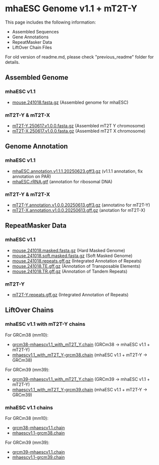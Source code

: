 # mhaESC Genome v1.1 + mT2T-Y

This page includes the following information:

- Assembled Sequences
- Gene Annotations
- RepeatMasker Data
- LiftOver Chain Files

For old version of readme.md, please check "previous_readme" folder for details.

## Assembled Genome

### mhaESC v1.1

- [mouse.241018.fasta.gz](https://github.com/yulab-ql/mhaESC_genome/releases/download/upd_rmvector/mouse.241018.v1.1.0.combined.fasta.gz) (Assembled genome for mhaESC)

### mT2T-Y & mT2T-X

- [mT2T-Y.250617.v1.0.0.fasta.gz](https://github.com/yulab-ql/mhaESC_genome/releases/download/mT2T-Y/mT2T-Y.250617.v1.0.0.fasta.gz) (Assembled mT2T Y chromosome)
- [mT2T-X.250617.v1.0.0.fasta.gz](https://github.com/yulab-ql/mhaESC_genome/releases/download/mT2T-Y/mT2T-X.250617.v1.0.0.fasta.gz) (Assembled mT2T X chromosome)


## Genome Annotation

### mhaESC v1.1

- [mhaESC.annotation.v1.1.1.20250623.gff3.gz](https://github.com/yulab-ql/mhaESC_genome/releases/download/mT2T-Y/mhaESC.annotation.v1.1.1.20250623.gff3.gz) (v1.1.1 annotation, fix annotation on PAR)
- [mhaESC.rRNA.gtf](https://github.com/yulab-ql/mhaESC_genome/releases/download/upd_rmvector/mhaESC.rRNA.gtf) (annotation for ribosomal DNA)

### mT2T-Y & mT2T-X

- [mT2T-Y.annotation.v1.0.0.20250613.gff3.gz](https://github.com/yulab-ql/mhaESC_genome/releases/download/mT2T-Y/mT2T-Y.annotation.v1.0.0.20250613.gff3.gz) (annotatino for mT2T-Y)
- [mT2T-X.annotation.v1.0.0.20250613.gff.gz](https://github.com/yulab-ql/mhaESC_genome/releases/download/mT2T-Y/mT2T-X.annotation.v1.0.0.20250613.gff.gz) (anotation for mT2T-X)


## RepeatMasker Data

### mhaESC v1.1

- [mouse.241018.masked.fasta.gz](https://github.com/yulab-ql/mhaESC_genome/releases/download/upd_rmvector/mouse.241018.masked.fasta.gz) (Hard Masked Genome)
- [mouse.241018.soft.masked.fasta.gz](https://github.com/yulab-ql/mhaESC_genome/releases/download/upd_rmvector/mouse.241018.soft.masked.fasta.gz) (Soft Masked Genome)
- [mouse.241018.repeats.gff.gz](https://github.com/yulab-ql/mhaESC_genome/releases/download/upd_rmvector/mouse.241018.repeats.gff.gz) (Integrated Annotation of Repeats)
- [mouse.241018.TE.gff.gz](https://github.com/yulab-ql/mhaESC_genome/releases/download/upd_rmvector/mouse.241018.TE.gff.gz) (Annotation of Transposable Elements)
- [mouse.241018.TR.gff.gz](https://github.com/yulab-ql/mhaESC_genome/releases/download/upd_rmvector/mouse.241018.TR.gff.gz) (Annotation of Tandem Repeats)

### mT2T-Y

- [mT2T-Y.repeats.gff.gz](https://github.com/yulab-ql/mhaESC_genome/releases/download/mT2T-Y/mT2T-Y.repeats.gff.gz) (Integrated Annotation of Repeats)

## LiftOver Chains

### mhaESC v1.1 with mT2T-Y chains

For GRCm38 (mm10):

- [grcm38-mhaescv1.1_with_mT2T_Y.chain](https://github.com/yulab-ql/mhaESC_genome/releases/download/mT2T-Y/grcm38-mhaescv1.1_with_mT2T_Y.chain) (GRCm38 -> mhaESC v1.1 + mT2T-Y)
- [mhaescv1.1_with_mT2T_Y-grcm38.chain](https://github.com/yulab-ql/mhaESC_genome/releases/download/mT2T-Y/mhaescv1.1_with_mT2T_Y-grcm38.chain) (mhaESC v1.1 + mT2T-Y -> GRCm38)

For GRCm39 (mm39):

- [grcm39-mhaescv1.1_with_mT2T_Y.chain](https://github.com/yulab-ql/mhaESC_genome/releases/download/mT2T-Y/grcm39-mhaescv1.1_with_mT2T_Y.chain) (GRCm39 -> mhaESC v1.1 + mT2T-Y)
- [mhaescv1.1_with_mT2T_Y-grcm39.chain](https://github.com/yulab-ql/mhaESC_genome/releases/download/mT2T-Y/mhaescv1.1_with_mT2T_Y-grcm39.chain) (mhaESC v1.1 + mT2T-Y -> GRCm39)

### mhaESC v1.1 chains

For GRCm38 (mm10):
- [grcm38-mhaescv1.1.chain](https://github.com/yulab-ql/mhaESC_genome/releases/download/upd_rmvector/grcm38-mhaescv1.1.chain)
- [mhaescv1.1-grcm38.chain](https://github.com/yulab-ql/mhaESC_genome/releases/download/upd_rmvector/mhaescv1.1-grcm38.chain)

For GRCm39 (mm39):
- [grcm39-mhaescv1.1.chain](https://github.com/yulab-ql/mhaESC_genome/releases/download/upd_rmvector/grcm39-mhaescv1.1.chain)
- [mhaescv1.1-grcm39.chain](https://github.com/yulab-ql/mhaESC_genome/releases/download/upd_rmvector/mhaescv1.1-grcm39.chain)
